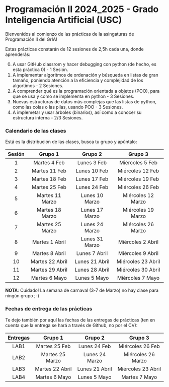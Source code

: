# Programación II 2024_2025 - Grado Inteligencia Artificial (USC)

Bienvenidos al comienzo de las prácticas de la asingaturas de Programación II del GrIA!

Estas prácticas constarán de 12 sesiones de 2,5h cada una, donde aprenderás:

0. A usar GitHub classrom y hacer debugging con python (de hecho, es esta práctica 0) - 1 Sesión.
1. A implementar algoritmos de ordenación y búsqueda en listas de gran tamaño, poniendo atención a la eficiencia y complejidad de los algortimos - 2 Sesiones. 
2. A comprender qué es la programación orientada a objetos (POO), para que se usa y como se implementa en python - 3 Sesiones.
3. Nuevas estructuras de datos más complejas que las listas de python, como las colas o las pilas, usando POO - 3 Sesiones.
4. A implemetar y usar árboles (binarios), así como a conocer su estructura interna - 2/3 Sesiones. 

### Calendario de las clases
Está es la distribución de las clases, busca tu grupo y apúntalo:

| Sesión | Grupo 1         | Grupo 2        | Grupo 3             |
|:------:|:---------------:|:--------------:|:-------------------:|
| 1      | Martes 4 Feb    | Lunes 3 Feb    | Miércoles 5 Feb     |
| 2      | Martes 11 Feb   | Lunes 10 Feb   | Miércoles 12 Feb    |
| 3      | Martes 18 Feb   | Lunes 17 Feb   | Miércoles 19 Feb    |
| 4      | Martes 25 Feb   | Lunes 24 Feb   | Miércoles 26 Feb    |
| 5      | Martes 11 Marzo | Lunes 10 Marzo | Miércoles 12 Marzo  |
| 6      | Martes 18 Marzo | Lunes 17 Marzo | Miércoles 19 Marzo  |
| 7      | Martes 25 Marzo | Lunes 24 Marzo | Miércoles 26 Marzo  |
| 8      | Martes 1 Abril  | Lunes 31 Marzo | Miércoles 2 Abril   |
| 9      | Martes 8 Abril  | Lunes 7 Abril  | Miércoles 9 Abril   |
| 10     | Martes 22 Abril | Lunes 21 Abril | Miércoles 23 Abril  |
| 11     | Martes 29 Abril | Lunes 28 Abril | Miércoles 30 Abril  |
| 12     | Martes 6 Mayo   | Lunes 5 Mayo   | Miércoles 7 Mayo    |

**NOTA**: Cuidado! La semana de carnaval (3-7 de Marzo) no hay clase para ningún grupo ;-)


### Fechas de entrega de las prácticas
Te dejo también por aquí las fechas de las entregas de prácticas (ten en cuenta que la entrega se hará a través de Github, no por el CV):

| Entregas | Grupo 1         | Grupo 2        | Grupo 3             |
|:--------:|:---------------:|:--------------:|:-------------------:|
| LAB1       | Martes 25 Feb   | Lunes 24 Feb   | Miércoles 26 Feb    |
| LAB2       | Martes 25 Marzo | Lunes 24 Marzo | Miércoles 26 Marzo  |
| LAB3       | Martes 22 Abril | Lunes 21 Abril | Miércoles 23 Abril  |
| LAB4       | Martes 6 Mayo   | Lunes 5 Mayo   | Martes 7 Mayo       |



